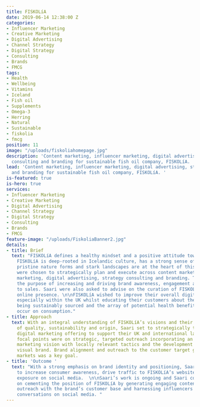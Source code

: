 ```yaml
---
title: FISKOLíA
date: 2019-06-14 12:38:00 Z
categories:
- Influencer Marketing
- Creative Marketing
- Digital Advertising
- Channel Strategy
- Digital Strategy
- Consulting
- Brands
- FMCG
tags:
- Health
- Wellbeing
- Vitamins
- Iceland
- Fish oil
- Supplements
- Omega-3
- Herring
- Natural
- Sustainable
- fiskolia
- fmcg
position: 11
image: "/uploads/fiskoliahomepage.jpg"
description: 'Content marketing, influencer marketing, digital advertising, strategy
  consulting and branding for sustainable fish oil company, FISKOLíA. '
lead: 'Content marketing, influencer marketing, digital advertising, strategy consulting
  and branding for sustainable fish oil company, FISKOLíA. '
is-featured: true
is-hero: true
services:
- Influencer Marketing
- Creative Marketing
- Digital Advertising
- Channel Strategy
- Digital Strategy
- Consulting
- Brands
- FMCG
feature-image: "/uploads/FiskoliaBanner2.jpg"
details:
- title: Brief
  text: "FISKOLíA defines a healthy mindset and a positive attitude towards life.
    FISKOLíA is deep-rooted in Icelandic culture, has a strong sense of origin and
    pristine nature forms and stark landscapes are at the heart of this brand.   \n\nSaari
    were chosen to strategically plan and execute across content marketing, influencer
    marketing, digital advertising, strategy consulting and branding. This was for
    the purpose of increasing and driving brand awareness, engagement and conversion
    to sales. Saari were also asked to advise on the curation of FISKOLíA’s international
    online presence. \n\nFISKOLíA wished to improve their overall digital visibility
    especially within the UK whilst educating their customers about their products
    being sustainably sourced and the array of potential health benefits which can
    occur on consumption."
- title: Approach
  text: With an integral understanding of FISKOLíA’s visions and their principal values
    of quality, sustainability and origin, Saari set to strategically transform FISKOLíA’s
    digital marketing offering to support their UK and international launch. The key
    focal points were on strategic, targeted outreach incorporating an international
    marketing vision with locally relevant tactics and the development of a clear
    visual brand. Brand alignment and outreach to the customer target groups in multiple
    markets was a key goal.
- title: 'Outcome '
  text: "With a strong emphasis on brand identity and positioning, Saari were able
    to increase consumer awareness, drive traffic to FISKOLíA’s website and grow FISKOLíA’s
    exposure on social media.  \n\nSaari’s work is ongoing and Saari continue to work
    on cementing the position of FISKOLíA by generating engaging content, promoting
    outreach with the brand’s customer base and harnessing influencers to join the
    conversations on social media. "
---
```


